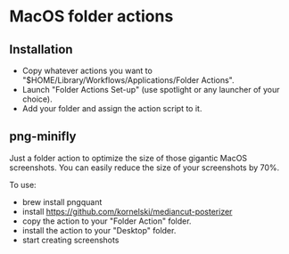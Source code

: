 # MacOS folder actions

## Installation
- Copy whatever actions you want to "$HOME/Library/Workflows/Applications/Folder Actions".
- Launch "Folder Actions Set-up" (use spotlight or any launcher of your choice).
- Add your folder and assign the action script to it.

## png-minifly
Just a folder action to optimize the size of those gigantic MacOS screenshots.
You can easily reduce the size of your screenshots by 70%.

To use: 
- brew install pngquant
- install https://github.com/kornelski/mediancut-posterizer
- copy the action to your "Folder Action" folder.
- install the action to your "Desktop" folder.
- start creating screenshots
